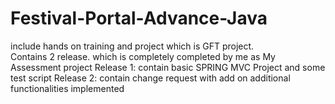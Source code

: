 # Festival-Portal-Advance-Java
include hands on training and project which is GFT project.  
Contains 2 release. which is completely completed by me as My Assessment project
Release 1:  contain basic SPRING MVC Project and some test script
Release 2:  contain change request with add on additional functionalities implemented 
